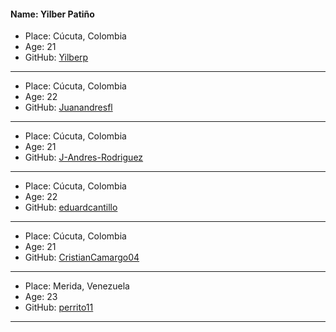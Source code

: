 ﻿#### Name: Yilber Patiño

- Place: Cúcuta, Colombia
- Age: 21
- GitHub: [Yilberp](https://github.com/Yilberp)

---------

- Place: Cúcuta, Colombia
- Age: 22
- GitHub: [Juanandresfl](https://github.com/J-Andres-Rodriguez)

---------

- Place: Cúcuta, Colombia
- Age: 21
- GitHub: [J-Andres-Rodriguez](https://github.com/Juanandresfl)



---------

- Place: Cúcuta, Colombia
- Age: 22
- GitHub: [eduardcantillo](https://github.com/eduardcantillo)


---------

- Place: Cúcuta, Colombia
- Age: 21
- GitHub: [CristianCamargo04](https://github.com/CristianCamargo04)


---------

- Place: Merida, Venezuela
- Age: 23
- GitHub: [perrito11](https://github.com/perrito11)



---------